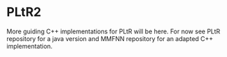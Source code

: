 # PLtR2

More guiding C++ implementations for PLtR will be here. For now see PLtR repository for a java version and MMFNN repository for an adapted C++ implementation.
